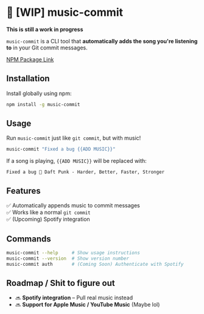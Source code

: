 # 🎵 [WIP] music-commit

**This is still a work in progress**

`music-commit` is a CLI tool that **automatically adds the song you're listening to** in your Git commit messages.

[NPM Package Link](https://www.npmjs.com/package/music-commit)

## **Installation**

Install globally using npm:

```sh
npm install -g music-commit
```

## **Usage**

Run `music-commit` just like `git commit`, but with music!

```sh
music-commit "Fixed a bug {{ADD MUSIC}}"
```

If a song is playing, `{{ADD MUSIC}}` will be replaced with:

```
Fixed a bug 🎵 Daft Punk - Harder, Better, Faster, Stronger
```

## **Features**

✅ Automatically appends music to commit messages  
✅ Works like a normal `git commit`  
✅ (Upcoming) Spotify integration

## **Commands**

```sh
music-commit --help     # Show usage instructions
music-commit --version  # Show version number
music-commit auth       # (Coming Soon) Authenticate with Spotify
```

## **Roadmap / Shit to figure out**

- 🔜 **Spotify integration** – Pull real music instead
- 🔜 **Support for Apple Music / YouTube Music** (Maybe lol)
